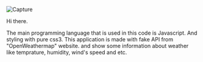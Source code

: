 ![Capture](https://user-images.githubusercontent.com/97600210/175791031-55817969-7981-450a-bd64-045df3798417.PNG)

Hi there.

The main programming language that is used in this code is Javascript. And styling with pure css3.
This application is made with fake API from "OpenWeathermap" website. and show some information about weather like temprature, humidity, wind's speed and etc.


